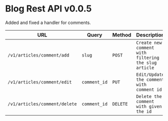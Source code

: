 # Blog Rest API v0.0.5

Added and fixed a handler for comments.

| URL                           | Query        | Method   | Description                                          |
|-------------------------------|--------------|----------|------------------------------------------------------|
| `/v1/articles/comment/add`    | `slug`       | `POST`   | `Create new comment with filtering the slug article` |
| `/v1/articles/comment/edit`   | `comment_id` | `PUT`    | `Edit/Update the comment with comment id`            |
| `/v1/articles/comment/delete` | `comment_id` | `DELETE` | `Delete the comment with given the id`               |